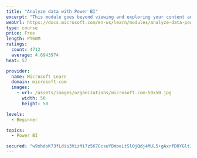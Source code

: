 ```yaml
---
title: "Analyze data with Power BI"
excerpt: "This module goes beyond viewing and exploring your content and explains how to interact with it by working with reports and dashboards to uncover and share new business insights."
webUrl: https://docs.microsoft.com/en-us/learn/modules/analyze-data-power-bi/
type: course
price: Free
length: PT60M
ratings:
  count: 4712
  average: 4.6943974
heat: 57

provider:
  name: Microsoft Learn
  domain: microsoft.com
  images:
    - url: /assets/images/organizations/microsoft.com-50x50.jpg
      width: 50
      height: 50

levels:
  - Beginner

topics:
  - Power BI

secured: "w9xhdsK73fLdis3VizMi7z5K7GcsuYBmbeLtSl0jQdj4MUL5+gAxrfD0YGltJePDm6Gok8CE29Dofm4hinLsojctGcqUXLs+34Yd09Bc2972HbNj2Ba5IjOalj3uX9wDZmBM2t50cLnpf4uR4v4YLArbAhWc2F49+ZHHyUuu6KDYpzGRo8EoN0woPfljREI2kbWgw/vvvtKvjS2X3c06fQYfontJCOOxrY19lCsKlp3BaS7dU1Vzo/SONn1fhrcLRinO1YuNAGI/HjLyCEgvhJV1dH/9rFbeIwLWRzka/OrDJKAPgx3CreQIw1ZCwvVmxbErc773kDxIlOW62UFIc7r7AGipr+LBtonwufVa97bwj8ZvZ0xtIIwcO5pKuKAcIC5gXvkwW6kY3UYVB+WlbPygVkRu+NSP2hMvI1o8ld0=;eV8Sicv//l6iK5DBpw8I/Q=="
---
```


